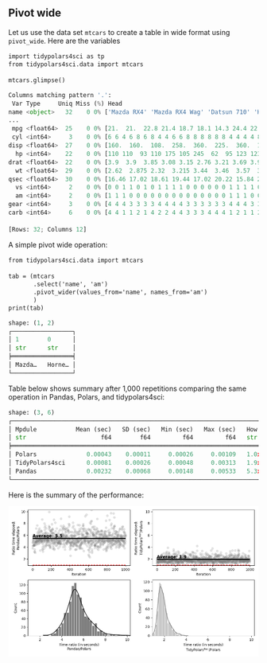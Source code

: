 ## Pivot wide

Let us use the data set `mtcars` to create a table in wide format using
`pivot_wide`. Here are the variables

``` {.python exports="both" results="output code" tangle="performance.py" cache="yes" noweb="no" session="*Python-Org*"}
import tidypolars4sci as tp
from tidypolars4sci.data import mtcars

mtcars.glimpse()
```

``` python
Columns matching pattern '.':
 Var Type     Uniq Miss (%) Head                                                       
name <object>   32    0 0% ['Mazda RX4' 'Mazda RX4 Wag' 'Datsun 710' 'Hornet 4 Drive'
...
 mpg <float64>  25    0 0% [21.  21.  22.8 21.4 18.7 18.1 14.3 24.4 22.8 19.2 17.8 16....
 cyl <int64>     3    0 0% [6 6 4 6 8 6 8 4 4 6 6 8 8 8 8 8 8 4 4 4 4 8 8 8 8 4 4 4 8 ...
disp <float64>  27    0 0% [160.  160.  108.  258.  360.  225.  360.  146.7 140.8 167....
  hp <int64>    22    0 0% [110 110  93 110 175 105 245  62  95 123 123 180 180 180 20...
drat <float64>  22    0 0% [3.9  3.9  3.85 3.08 3.15 2.76 3.21 3.69 3.92 3.92 3.92 3.0...
  wt <float64>  29    0 0% [2.62  2.875 2.32  3.215 3.44  3.46  3.57  3.19  3.15  3.44...
qsec <float64>  30    0 0% [16.46 17.02 18.61 19.44 17.02 20.22 15.84 20.   22.9  18.3...
  vs <int64>     2    0 0% [0 0 1 1 0 1 0 1 1 1 1 0 0 0 0 0 0 1 1 1 1 0 0 0 0 1 0 1 0 ...
  am <int64>     2    0 0% [1 1 1 0 0 0 0 0 0 0 0 0 0 0 0 0 0 1 1 1 0 0 0 0 0 1 1 1 1 ...
gear <int64>     3    0 0% [4 4 4 3 3 3 3 4 4 4 4 3 3 3 3 3 3 4 4 4 3 3 3 3 3 4 5 5 5 ...
carb <int64>     6    0 0% [4 4 1 1 2 1 4 2 2 4 4 3 3 3 4 4 4 1 2 1 1 2 2 4 2 1 2 2 4 ...

[Rows: 32; Columns 12]
```

A simple pivot wide operation:

``` {.python exports="both" results="output code" tangle="pivot-wide.py" cache="yes" noweb="no" session="*Python-Org*"}
from tidypolars4sci.data import mtcars

tab = (mtcars
       .select('name', 'am')
       .pivot_wider(values_from='name', names_from='am')
       )
print(tab)
```

``` python
shape: (1, 2)
┌─────────────────┐
│ 1        0      │
│ str      str    │
╞═════════════════╡
│ Mazda…   Horne… │
└─────────────────┘
```

Table below shows summary after 1,000 repetitions comparing the same
operation in Pandas, Polars, and tidypolars4sci:

``` python
shape: (3, 6)
┌───────────────────────────────────────────────────────────────────────────────────────────────┐
│ Mpdule           Mean (sec)   SD (sec)   Min (sec)   Max (sec)   How much slower than polars? │
│ str                     f64        f64         f64         f64   str                          │
╞═══════════════════════════════════════════════════════════════════════════════════════════════╡
│ Polars              0.00043    0.00011     0.00026     0.00109   1.0x (baseline)              │
│ TidyPolars4sci      0.00081    0.00026     0.00048     0.00313   1.9x                         │
│ Pandas              0.00232    0.00068     0.00148     0.00533   5.3x                         │
└───────────────────────────────────────────────────────────────────────────────────────────────┘
```

Here is the summary of the performance:

![](./tables-and-figures/fig-pivot-wide.png)
